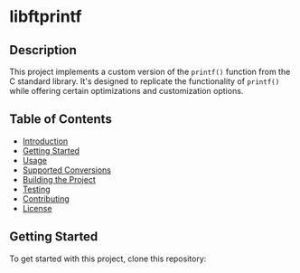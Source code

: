 # libftprintf

## Description

This project implements a custom version of the `printf()` function from the C standard library. It's designed to replicate the functionality of `printf()` while offering certain optimizations and customization options.

## Table of Contents

- [Introduction](#libftprintf)
- [Getting Started](#getting-started)
- [Usage](#usage)
- [Supported Conversions](#supported-conversions)
- [Building the Project](#building-the-project)
- [Testing](#testing)
- [Contributing](#contributing)
- [License](#license)

## Getting Started

To get started with this project, clone this repository:

